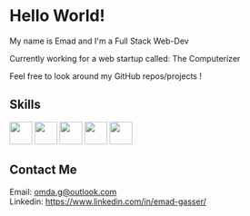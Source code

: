 # Hello World!

My name is Emad and I'm a Full Stack Web-Dev

Currently working for a web startup called: The Computerizer

Feel free to look around my GitHub repos/projects !


<h2>Skills</h2>
<p>
<img width ='40px' unselectable='True' src ='https://raw.githubusercontent.com/rahulbanerjee26/githubAboutMeGenerator/main/icons/python.svg'> 
<img width ='40px' unselectable='True' src ='https://raw.githubusercontent.com/rahulbanerjee26/githubAboutMeGenerator/main/icons/django.svg'>
<img width ='40px' unselectable='True' src ='https://raw.githubusercontent.com/rahulbanerjee26/githubAboutMeGenerator/main/icons/javascript.svg'> 
<img width ='40px' unselectable='True' src ='https://raw.githubusercontent.com/rahulbanerjee26/githubAboutMeGenerator/main/icons/css.svg'>
<img width ='40px' unselectable='True' src ='https://raw.githubusercontent.com/rahulbanerjee26/githubAboutMeGenerator/main/icons/html.svg'>
</p>



## Contact Me

Email: <omda.g@outlook.com>  
Linkedin: <https://www.linkedin.com/in/emad-gasser/>

